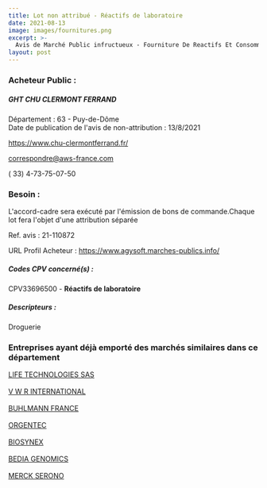 ```yaml
---
title: Lot non attribué - Réactifs de laboratoire
date: 2021-08-13
image: images/fournitures.png
excerpt: >-
  Avis de Marché Public infructueux - Fourniture De Reactifs Et Consommables De Laboratoire Pour Le Chu De Clermont-Ferrand
layout: post
---
```


### Acheteur Public :
##### GHT CHU CLERMONT FERRAND
Département : 63 - Puy-de-Dôme<br/>
Date de publication de l'avis de non-attribution : 13/8/2021


https://www.chu-clermontferrand.fr/

correspondre@aws-france.com

( 33) 4-73-75-07-50
### Besoin :

L'accord-cadre sera exécuté par l'émission de bons de commande.Chaque lot fera l'objet d'une attribution séparée

Ref. avis : 21-110872

URL Profil Acheteur : https://www.agysoft.marches-publics.info/

##### Codes CPV concerné(s) :
CPV33696500 - **Réactifs de laboratoire** <br/>

##### Descripteurs :
Droguerie <br/>

### Entreprises ayant déjà emporté des marchés similaires dans ce département
<a href="/entreprise-544/siren-303696769">LIFE TECHNOLOGIES SAS</a><br/><br/>
<a href="/entreprise-558/siren-421287855">V W R INTERNATIONAL</a><br/><br/>
<a href="/entreprise-562/siren-443744073">BUHLMANN FRANCE</a><br/><br/>
<a href="/entreprise-563/siren-451095582">ORGENTEC</a><br/><br/>
<a href="/entreprise-564/siren-481075703">BIOSYNEX</a><br/><br/>
<a href="/entreprise-576/siren-800294332">BEDIA GENOMICS</a><br/><br/>
<a href="/entreprise-582/siren-955504923">MERCK SERONO</a><br/><br/>
